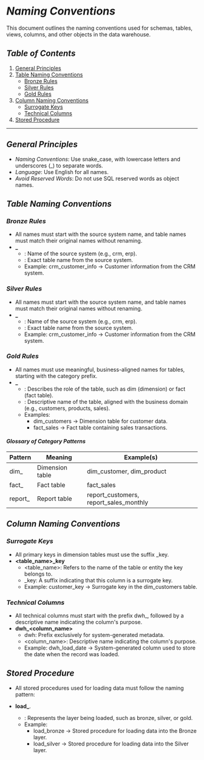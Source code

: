 # *Naming Conventions*

This document outlines the naming conventions used for schemas, tables, views, columns, and other objects in the data warehouse.

## *Table of Contents*

1. [General Principles](#general-principles)
2. [Table Naming Conventions](#table-naming-conventions)
   - [Bronze Rules](#bronze-rules)
   - [Silver Rules](#silver-rules)
   - [Gold Rules](#gold-rules)
3. [Column Naming Conventions](#column-naming-conventions)
   - [Surrogate Keys](#surrogate-keys)
   - [Technical Columns](#technical-columns)
4. [Stored Procedure](#stored-procedure-naming-conventions)
---

## *General Principles*

- *Naming Conventions*: Use snake_case, with lowercase letters and underscores (_) to separate words.
- *Language*: Use English for all names.
- *Avoid Reserved Words*: Do not use SQL reserved words as object names.

## *Table Naming Conventions*

### *Bronze Rules*
- All names must start with the source system name, and table names must match their original names without renaming.
- **<sourcesystem>_<entity>**  
  - <sourcesystem>: Name of the source system (e.g., crm, erp).  
  - <entity>: Exact table name from the source system.  
  - Example: crm_customer_info → Customer information from the CRM system.

### *Silver Rules*
- All names must start with the source system name, and table names must match their original names without renaming.
- **<sourcesystem>_<entity>**  
  - <sourcesystem>: Name of the source system (e.g., crm, erp).  
  - <entity>: Exact table name from the source system.  
  - Example: crm_customer_info → Customer information from the CRM system.

### *Gold Rules*
- All names must use meaningful, business-aligned names for tables, starting with the category prefix.
- **<category>_<entity>**  
  - <category>: Describes the role of the table, such as dim (dimension) or fact (fact table).  
  - <entity>: Descriptive name of the table, aligned with the business domain (e.g., customers, products, sales).  
  - Examples:
    - dim_customers → Dimension table for customer data.  
    - fact_sales → Fact table containing sales transactions.  

#### *Glossary of Category Patterns*

| Pattern     | Meaning                           | Example(s)                              |
|-------------|-----------------------------------|-----------------------------------------|
| dim_        | Dimension table                   | dim_customer, dim_product               |
| fact_       |   Fact table                      | fact_sales                              |
| report_     | Report table                      | report_customers, report_sales_monthly  |

## *Column Naming Conventions*

### *Surrogate Keys*  
- All primary keys in dimension tables must use the suffix _key.
- **<table_name>_key**  
  - <table_name>: Refers to the name of the table or entity the key belongs to.  
  - _key: A suffix indicating that this column is a surrogate key.  
  - Example: customer_key → Surrogate key in the dim_customers table.
  
### *Technical Columns*
- All technical columns must start with the prefix dwh_, followed by a descriptive name indicating the column's purpose.
- **dwh_<column_name>**  
  - dwh: Prefix exclusively for system-generated metadata.  
  - <column_name>: Descriptive name indicating the column's purpose.  
  - Example: dwh_load_date → System-generated column used to store the date when the record was loaded.
 
## *Stored Procedure*

- All stored procedures used for loading data must follow the naming pattern:
- **load_<layer>**.
  
  - <layer>: Represents the layer being loaded, such as bronze, silver, or gold.
  - Example: 
    - load_bronze → Stored procedure for loading data into the Bronze layer.
    - load_silver → Stored procedure for loading data into the Silver layer.



